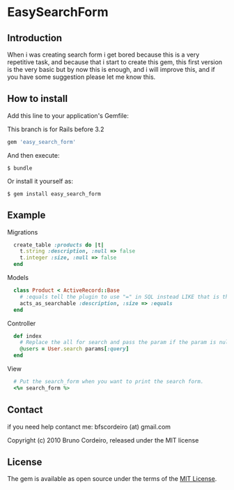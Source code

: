 # EasySearchForm

## Introduction

  When i was creating search form i get bored because this is a very repetitive task, and because that i start to create this gem, this first version is the very basic but by now this is enough, and i will improve this, and if you have some suggestion please let me know this.

## How to install

Add this line to your application's Gemfile:

This branch is for Rails before 3.2

```ruby
gem 'easy_search_form'
```

And then execute:

    $ bundle

Or install it yourself as:

    $ gem install easy_search_form

## Example

  Migrations

```ruby
  create_table :products do |t|
    t.string :description, :null => false
    t.integer :size, :null => false
  end
```

  Models

```ruby
  class Product < ActiveRecord::Base
    # :equals tell the plugin to use "=" in SQL instead LIKE that is the default.
    acts_as_searchable :description, :size => :equals
  end
```

  Controller

```ruby
  def index
    # Replace the all for search and pass the param if the param is null it will return all.
    @users = User.search params[:query]
  end  
```

  View
```ruby
  # Put the search_form when you want to print the search form.
  <%= search_form %>
```

## Contact

  if you need help contanct me: bfscordeiro (at) gmail.com


Copyright (c) 2010 Bruno Cordeiro, released under the MIT license

## License

The gem is available as open source under the terms of the [MIT License](http://opensource.org/licenses/MIT).
